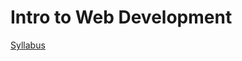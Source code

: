 # Intro to Web Development
[Syllabus](https://docs.google.com/document/d/1VSmDU6n-g-nHfMmDu5X6pav-d3GJHvAp3BYHjVt_kT4/edit?usp=sharing)
